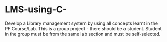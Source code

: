 # LMS-using-C-
Develop a Library management system by using all concepts learnt in the PF Course/Lab. This is a group project - there should be a student. Student in the group must be from the same lab section and must be self-selected.
